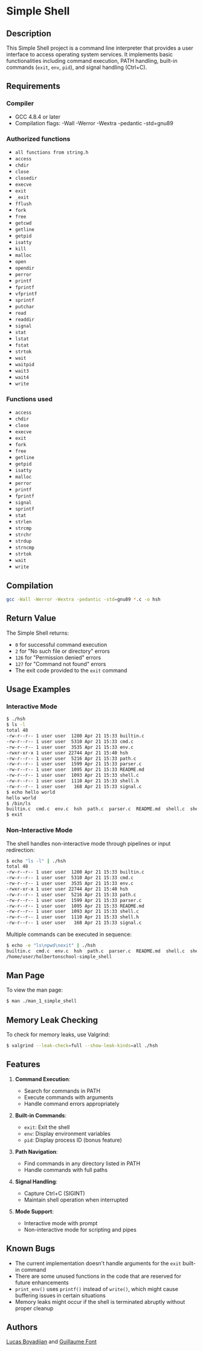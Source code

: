 # Simple Shell

## Description

This Simple Shell project is a command line interpreter that provides a user interface to access operating system services. It implements basic functionalities including command execution, PATH handling, built-in commands (`exit`, `env`, `pid`), and signal handling (Ctrl+C).

## Requirements

### Compiler
* GCC 4.8.4 or later
* Compilation flags: -Wall -Werror -Wextra -pedantic -std=gnu89

### Authorized functions
* `all functions from string.h`
* `access`
* `chdir`
* `close`
* `closedir`
* `execve`
* `exit`
* `_exit`
* `fflush`
* `fork`
* `free`
* `getcwd`
* `getline`
* `getpid`
* `isatty`
* `kill`
* `malloc`
* `open`
* `opendir`
* `perror`
* `printf`
* `fprintf`
* `vfprintf`
* `sprintf`
* `putchar`
* `read`
* `readdir`
* `signal`
* `stat`
* `lstat`
* `fstat`
* `strtok`
* `wait`
* `waitpid`
* `wait3`
* `wait4`
* `write`

### Functions used
* `access`
* `chdir`
* `close`
* `execve`
* `exit`
* `fork`
* `free`
* `getline`
* `getpid`
* `isatty`
* `malloc`
* `perror`
* `printf`
* `fprintf`
* `signal`
* `sprintf`
* `stat`
* `strlen` 
* `strcmp`  
* `strchr` 
* `strdup`
* `strncmp`
* `strtok`
* `wait`
* `write`

## Compilation

```bash
gcc -Wall -Werror -Wextra -pedantic -std=gnu89 *.c -o hsh
```

## Return Value

The Simple Shell returns:
- `0` for successful command execution
- `2` for "No such file or directory" errors
- `126` for "Permission denied" errors
- `127` for "Command not found" errors
- The exit code provided to the `exit` command

## Usage Examples

### Interactive Mode

```bash
$ ./hsh
$ ls -l
total 48
-rw-r--r-- 1 user user  1280 Apr 21 15:33 builtin.c
-rw-r--r-- 1 user user  5310 Apr 21 15:33 cmd.c
-rw-r--r-- 1 user user  3535 Apr 21 15:33 env.c
-rwxr-xr-x 1 user user 22744 Apr 21 15:40 hsh
-rw-r--r-- 1 user user  5216 Apr 21 15:33 path.c
-rw-r--r-- 1 user user  1599 Apr 21 15:33 parser.c
-rw-r--r-- 1 user user  1095 Apr 21 15:33 README.md
-rw-r--r-- 1 user user  1093 Apr 21 15:33 shell.c
-rw-r--r-- 1 user user  1110 Apr 21 15:33 shell.h
-rw-r--r-- 1 user user   168 Apr 21 15:33 signal.c
$ echo hello world
hello world
$ /bin/ls
builtin.c  cmd.c  env.c  hsh  path.c  parser.c  README.md  shell.c  shell.h  signal.c
$ exit
```

### Non-Interactive Mode

The shell handles non-interactive mode through pipelines or input redirection:

```bash
$ echo "ls -l" | ./hsh
total 48
-rw-r--r-- 1 user user  1280 Apr 21 15:33 builtin.c
-rw-r--r-- 1 user user  5310 Apr 21 15:33 cmd.c
-rw-r--r-- 1 user user  3535 Apr 21 15:33 env.c
-rwxr-xr-x 1 user user 22744 Apr 21 15:40 hsh
-rw-r--r-- 1 user user  5216 Apr 21 15:33 path.c
-rw-r--r-- 1 user user  1599 Apr 21 15:33 parser.c
-rw-r--r-- 1 user user  1095 Apr 21 15:33 README.md
-rw-r--r-- 1 user user  1093 Apr 21 15:33 shell.c
-rw-r--r-- 1 user user  1110 Apr 21 15:33 shell.h
-rw-r--r-- 1 user user   168 Apr 21 15:33 signal.c
```

Multiple commands can be executed in sequence:

```bash
$ echo -e "ls\npwd\nexit" | ./hsh
builtin.c  cmd.c  env.c  hsh  path.c  parser.c  README.md  shell.c  shell.h  signal.c
/home/user/holbertonschool-simple_shell
```

## Man Page

To view the man page:

```bash
$ man ./man_1_simple_shell
```

## Memory Leak Checking

To check for memory leaks, use Valgrind:

```bash
$ valgrind --leak-check=full --show-leak-kinds=all ./hsh
```

## Features

1. **Command Execution**:
   - Search for commands in PATH
   - Execute commands with arguments
   - Handle command errors appropriately

2. **Built-in Commands**:
   - `exit`: Exit the shell
   - `env`: Display environment variables
   - `pid`: Display process ID (bonus feature)

3. **Path Navigation**:
   - Find commands in any directory listed in PATH
   - Handle commands with full paths

4. **Signal Handling**:
   - Capture Ctrl+C (SIGINT)
   - Maintain shell operation when interrupted

5. **Mode Support**:
   - Interactive mode with prompt
   - Non-interactive mode for scripting and pipes

## Known Bugs

- The current implementation doesn't handle arguments for the `exit` built-in command
- There are some unused functions in the code that are reserved for future enhancements
- `print_env()` uses `printf()` instead of `write()`, which might cause buffering issues in certain situations
- Memory leaks might occur if the shell is terminated abruptly without proper cleanup

## Authors

[Lucas Boyadjian](https://github.com/Yadjian92) and [Guillaume Font](https://github.com/PoussPouss)